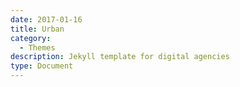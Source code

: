 ```yaml
---
date: 2017-01-16
title: Urban
category:
  - Themes
description: Jekyll template for digital agencies
type: Document
---
```

